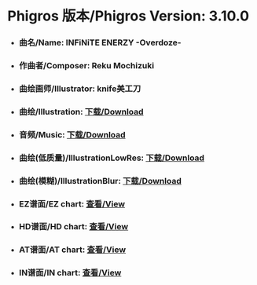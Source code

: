 
# Phigros 版本/Phigros Version:  3.10.0

- ### __曲名/Name:  INFiNiTE ENERZY -Overdoze-__

- ### __作曲者/Composer:  Reku Mochizuki__

- ### __曲绘画师/Illustrator:  knife美工刀__

- ### __曲绘/Illustration:  [下载/Download](https://github.com/Po6647A/WebAssests/releases/download/3.10.0/1037.png)__

- ### __音频/Music:  [下载/Download](https://github.com/Po6647A/WebAssests/releases/download/3.10.0/1851.ogg)__

- ### __曲绘(低质量)/IllustrationLowRes:  [下载/Download](https://github.com/Po6647A/WebAssests/releases/download/3.10.0/1529.png)__

- ### __曲绘(模糊)/IllustrationBlur:  [下载/Download](https://github.com/Po6647A/WebAssests/releases/download/3.10.0/0)__


- ### __EZ谱面/EZ chart:  [查看/View](./EZ.json/index.html)__

- ### __HD谱面/HD chart:  [查看/View](./HD.json/index.html)__

- ### __AT谱面/AT chart:  [查看/View](./AT.json/index.html)__

- ### __IN谱面/IN chart:  [查看/View](./IN.json/index.html)__
